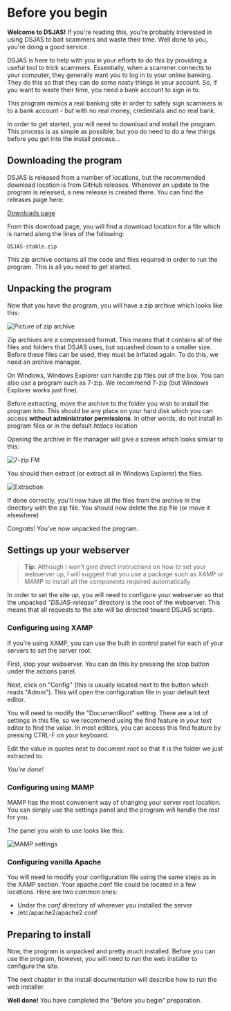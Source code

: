 # Before you begin

**Welcome to DSJAS!** If you're reading this, you're probably interested in using DSJAS to bait scammers and waste their time. Well done to you, you're doing a good service.

DSJAS is here to help with you in your efforts to do this by providing a useful tool to trick scammers. Essentially, when a scammer connects to your computer, they generally want you to log in to your online banking. They do this so that they can do some nasty things in your account. So, if you want to waste their time, you need a bank account to sign in to.

This program mimics a real banking site in order to safely sign scammers in to a bank account - but with no real money, credentials and no real bank.

In order to get started, you will need to download and install the program. This process is as simple as possible, but you do need to do a few things before you get into the install process...

## Downloading the program

DSJAS is released from a number of locations, but the recommended download location is from GitHub releases. Whenever an update to the program is released, a new release is created there. You can find the releases page here:

[Downloads page](https://github.com/OverEngineeredCode/DSJAS/releases/latest)

From this download page, you will find a download location for a file which is named along the lines of the following:

    DSJAS-stable.zip

This zip archive contains all the code and files required in order to run the program. This is all you need to get started.

## Unpacking the program

Now that you have the program, you will have a zip archive which looks like this:

![Picture of zip archive](https://i.imgur.com/ExLC4C5.png "DSJAS zip archive")

Zip archives are a compressed format. This means that it contains all of the files and folders that DSJAS uses, but squashed down to a smaller size. Before these files can be used, they must be inflated again. To do this, we need an archive manager.

On Windows, Windows Explorer can handle zip files out of the box. You can also use a program such as 7-zip. We recommend 7-zip (but Windows Explorer works just fine).

Before extracting, move the archive to the folder you wish to install the program into. This should be any place on your hard disk which you can access **without administrator permissions**. In other words, do not install in program files or in the default *htdocs* location

Opening the archive in file manager will give a screen which looks similar to this:

![7-zip FM](https://i.imgur.com/5ALyjhe.png "Picture of 7-zip file manager")

You should then extract (or extract all in Windows Explorer) the files.

![Extraction](https://i.imgur.com/4UQILPn.png "Extract method")

If done correctly, you'll now have all the files from the archive in the directory with the zip file. You should now delete the zip file (or move it elsewhere)

Congrats! You've now unpacked the program.

## Settings up your webserver

> **Tip:** Although I won't give direct instructions on how to set your webserver up, I will suggest that you use a package such as XAMP or MAMP to install all the components required automatically

In order to set the site up, you will need to configure your webserver so that the unpacked *"DSJAS-release"* directory is the root of the webserver.
This means that all requests to the site will be directed toward DSJAS scripts.

### Configuring using XAMP

If you're using XAMP, you can use the built in control panel for each of your servers to set the server root.

First, stop your webserver. You can do this by pressing the stop button under the actions panel.

Next, click on "Config" (this is usually located next to the button which reads "Admin"). This will open the configuration file in your default text editor.

You will need to modify the "DocumentRoot" setting. There are a lot of settings in this file, so we recommend using the find feature in your text editor to find the value. In most editors, you can access this find feature by pressing CTRL-F on your keyboard.

Edit the value in quotes next to document root so that it is the folder we just extracted to.

*You're done!*

### Configuring using MAMP

MAMP has the most convenient way of changing your server root location. You can simply use the settings panel and the program will handle the rest for you.

The panel you wish to use looks like this:

![MAMP settings](https://i.imgur.com/ybqoaQY.png "MAMP Server Root Settings")

### Configuring vanilla Apache

You will need to modify your configuration file using the same steps as in the XAMP section. Your apache.conf file could be located in a few locations. Here are two common ones:

* Under the *conf* directory of wherever you installed the server
* /etc/apache2/apache2.conf

## Preparing to install

Now, the program is unpacked and pretty much installed. Before you can use the program, however, you will need to run the web installer to configure the site.

The next chapter in the install documentation will describe how to run the web installer.

**Well done!** You have completed the "Before you begin" preparation.
